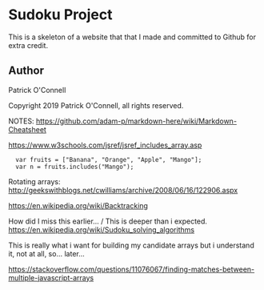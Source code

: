 # Sudoku Project

This is a skeleton of a website that that I made and committed to Github for 
extra credit. 

## Author

Patrick O'Connell


Copyright 2019 Patrick O'Connell, all rights reserved.



NOTES:
https://github.com/adam-p/markdown-here/wiki/Markdown-Cheatsheet


https://www.w3schools.com/jsref/jsref_includes_array.asp
```
  var fruits = ["Banana", "Orange", "Apple", "Mango"];
  var n = fruits.includes("Mango");
```

Rotating arrays:
http://geekswithblogs.net/cwilliams/archive/2008/06/16/122906.aspx


https://en.wikipedia.org/wiki/Backtracking

How did I miss this earlier... / This is deeper than i expected.
https://en.wikipedia.org/wiki/Sudoku_solving_algorithms

This is really what i want for building my candidate arrays but i understand it,
not at all, so... later...

https://stackoverflow.com/questions/11076067/finding-matches-between-multiple-javascript-arrays